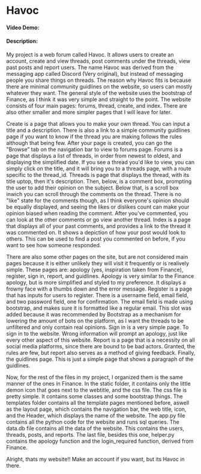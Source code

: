 # Havoc
#### Video Demo:  [<URL HERE>](https://youtu.be/kchxjLlaOB0)
#### Description:
My project is a web forum called Havoc. It allows users to create an account, create and view threads, post comments under the threads, view past posts and report users. The name Havoc was derived from the messaging app called Discord (Very original), but instead of messaging people you share things on threads. The reason why Havoc fits is because there are minimal community guidlines on the website, so users can mostly whatever they want. The general style of the website uses the bootstrap of Finance, as I think it was very simple and straight to the point. The website consists of four main pages: forums, thread, create, and index. There are also other smaller and more simpler pages that I will leave for later.

Create is a page that allows you to make your own thread. You can input a title and a description. There is also a link to a simple community guidlines page if you want to know if the thread you are making follows the rules although that being few. After your page is created, you can go the "Browse" tab on the navigation bar to view to forums page. Forums is a page that displays a list of threads, in order from newest to oldest, and displaying the simplified date. If you see a thread you'd like to view, you can simply click on the title, and it will bring you to a threads page, with a route specific to the thread_id. Threads is page that displays the thread, with its title uptop, then it's description. Then, below, is a comment box, prompting the user to add their opinion on the subject. Below that, is a scroll box inwich you can scroll through the comments on the thread. There is no "like" state for the comments though, as I think everyone's opinion should be equally displayed, and seeing the likes or dislikes count can make your opinion biased when reading the comment. After you've commented, you can look at the other comments or go view another thread. Index is a page that displays all of your past comments, and provides a link to the thread it was commented on. It shows a depiction of how your post would look to others. This can be used to find a post you commented on before, if you want to see how someone responded.

There are also some other pages on the site, but are not considered main pages because it is either unlikely they will visit it frequently or is realively simple. These pages are: apology (yes, inspiration taken from Finance), register, sign in, report, and guidlines. Apology is very similar to the Finance apology, but is more simplified and styled to my preference. It displays a frowny face with a thumbs down and the error message. Register is a page that has inputs for users to register. There is a username field, email field, and two password field, one for confirmation. The email field is made using bootstrap, and makes sure it is formatted like a regular email. This slot was added because it was recommended by Bootstrap as a mechanism for lowering the amount of bots on the platform, as I want the threads to be unfiltered and only contain real opinions. Sign in is a very simple page. To sign in to the website. Wrong information will prompt an apology, just like every other aspect of this website. Report is a page that is a necessity on all social media platforms, since there are bound to be bad actors. Granted, the rules are few, but report also serves as a method of giving feedback. Finally, the guidlines page. This is just a simple page that shows a paragraph of the guidlines.

Now, for the rest of the files in my project, I organized them is the same manner of the ones in Finance. In the static folder, it contains only the little demon icon that goes next to the webtitle, and the css file.
The css file is pretty simple. It contains some classes and some bootstrap things. The templates folder contains all the template pages mentioned before, aswell as the layout page, which contains the navigation bar, the web title, icon, and the Header, which displays the name of the website. The app.py file contains all the python code for the website and runs sql queries. The data.db file contains all the data of the website. This contains the users, threads, posts, and reports. The last file, besides this one, helper.py contains the apology function and the login_required function, derived from Finance.

Alright, thats my website!! Make an account if you want, but its Havoc in there.

